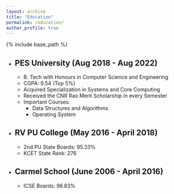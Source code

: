 ```yaml
---
layout: archive
title: "Education"
permalink: /education/
author_profile: true
---
```


{% include base_path %}

* ## PES University (Aug 2018 - Aug 2022)
    * B. Tech with Honours in Computer Science and Engineering
    * CGPA: 9.54 (Top 5%)
    * Acquired Specialization in Systems and Core Computing
    * Received the CNR Rao Merit Scholarship in every Semester
    * Important Courses:
        * Data Structures and Algorithms
        * Operating System

* ## RV PU College (May 2016 - April 2018)
    * 2nd PU State Boards: 95.33%
    * KCET State Rank: 276

* ## Carmel School (June 2006 - April 2016)
    * ICSE Boards: 96.83%

